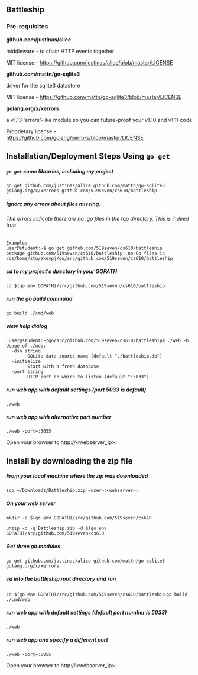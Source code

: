 ## Battleship

### Pre-requisites

**github.com/justinas/alice**

middleware - to chain HTTP events together

MIT license - https://github.com/justinas/alice/blob/master/LICENSE

**github.com/mattn/go-sqlite3**

driver for the sqlite3 datastore

MIT license - https://github.com/mattn/go-sqlite3/blob/master/LICENSE

**golang.org/x/xerrors**

a v1.13 'errors'-like module so you can future-proof your v1.10 and v1.11 code

Proprietary license - https://github.com/golang/xerrors/blob/master/LICENSE

## Installation/Deployment Steps Using `go get`

##### `go get` some libraries, including my project
`go get github.com/justinas/alice github.com/mattn/go-sqlite3 golang.org/x/xerrors github.com/519seven/cs610/battleship`

##### Ignore any errors about files missing.
###### The errors indicate there are no .go files in the top directory.  This is indeed true
```
Example:
user@student:~$ go get github.com/519seven/cs610/battleship
package github.com/519seven/cs610/battleship: no Go files in /cs/home/stu/akeypj/go/src/github.com/519seven/cs610/battleship
```
##### cd to my project's directory in your GOPATH
`cd $(go env GOPATH)/src/github.com/519seven/cs610/battleship`

##### run the go build command
`go build ./cmd/web`

##### view help dialog
```
 user@student:~/go/src/github.com/519seven/cs610/battleship$ ./web -h
Usage of ./web:
  -dsn string
        SQLite data source name (default "./battleship.db")
  -initialize
        Start with a fresh database
  -port string
        HTTP port on which to listen (default ":5033")
```
   
##### run web app with default settings (port 5033 is default)
`./web`

##### run web app with alternative port number
`./web -port=:5055`

Open your browser to http://<webserver_ip>:<port>


## Install by downloading the zip file

##### From your local machine where the zip was downloaded
`scp ~/Downloads/Battleship.zip <user>:<webserver>:`

##### On your web server
`mkdir -p $(go env GOPATH)/src/github.com/519seven/cs610`

`unzip -o -q Battleship.zip -d $(go env GOPATH)/src/github.com/519seven/cs610`

##### Get three git modules
`go get github.com/justinas/alice github.com/mattn/go-sqlite3 golang.org/x/xerrors`

##### cd into the battleship root directory and run
`cd $(go env GOPATH)/src/github.com/519seven/cs610/battleship`
`go build ./cmd/web`

##### run web app with default settings (default port number is 5033)
`./web`

##### run web app and specify a different port
`./web -port=:5055`

Open your browser to http://<webserver_ip>:<port>
